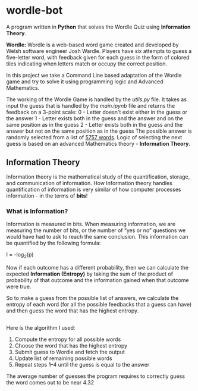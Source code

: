 # wordle-bot
A program written in **Python** that solves the Wordle Quiz using **Information Theory**.

**Wordle:**
Wordle is a web-based word game created and developed by Welsh software engineer Josh Wardle. Players have six attempts to guess a five-letter word, with feedback given for each guess in the form of colored tiles indicating when letters match or occupy the correct position.

In this project we take a Command Line based adaptation of the Wordle game and try to solve it using programming logic and Advanced Mathematics.

The working of the Wordle Game is handled by the _utils.py_ file. It takes as input the guess that is handled by the _main.ipynb_ file and returns the feedback on a 3-point scale:
0 - Letter doesn't exist either in the guess or the answer
1 - Letter exists both in the guess and the answer and on the same position as in the guess
2 - Letter exists both in the guess and the answer but not on the same position as in the guess
The possible answer is randomly selected from a list of [5757 words](https://github.com/charlesreid1/five-letter-words/blob/master/sgb-words.txt).
Logic of selecting the next guess is based on an advanced Mathematics theory - **Information Theory**.

## Information Theory
Information theory is the mathematical study of the quantification, storage, and communication of information. How Information theory handles quantification of information is very similar of how computer processes information - in the terms of **bits**!

### What is Information?
Information is measured in bits. When measuring information, we are measuring the number of bits, or the number of “yes or no” questions we would have had to ask to reach the same conclusion.
This information can be quantified by the following formula:

I = -log<sub>2</sub>(p)

Now if each outcome has a different probability, then we can calculate the expected **Information (Entropy)** by taking the sum of the product of probability of that outcome and the information gained when that outcome were true.

So to make a guess from the possible list of answers, we calculate the entropy of each word (for all the possible feedbacks that a guess can have) and then guess the word that has the highest entropy.
##
Here is the algorithm I used:
1. Compute the entropy for all possible words
2. Choose the word that has the highest entropy
3. Submit guess to Wordle and fetch the output
4. Update list of remaining possible words
5. Repeat steps 1–4 until the guess is equal to the answer

The average number of guesses the program requires to correctly guess the word comes out to be near 4.32
